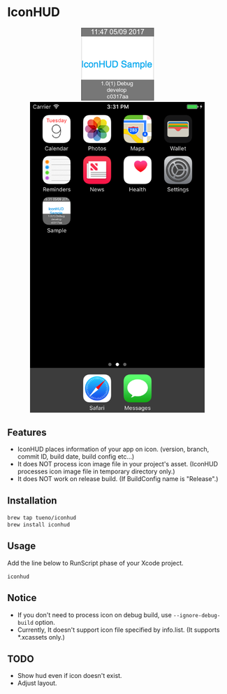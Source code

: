 # IconHUD



<p align="center">
<img src="sample/iconhud_sample.png" alt="iconhud_sample"/>
<img src="sample/screen_sample.png" alt="screen_sample" width="400"/>
</p>

## Features

* IconHUD places information of your app on icon. (version, branch, commit ID, build date, build config etc...)
* It does NOT process icon image file in your project's asset. (IconHUD processes icon image file in temporary directory only.)
* It does NOT work on release build. (If BuildConfig name is "Release".)

## Installation
```
brew tap tueno/iconhud
brew install iconhud
```

## Usage

Add the line below to RunScript phase of your Xcode project.  
```
iconhud
```

## Notice

* If you don't need to process icon on debug build, use `--ignore-debug-build` option.
* Currently, It doesn't support icon file specified by info.list. (It supports *.xcassets only.)

## TODO

* Show hud even if icon doesn't exist.
* Adjust layout.
